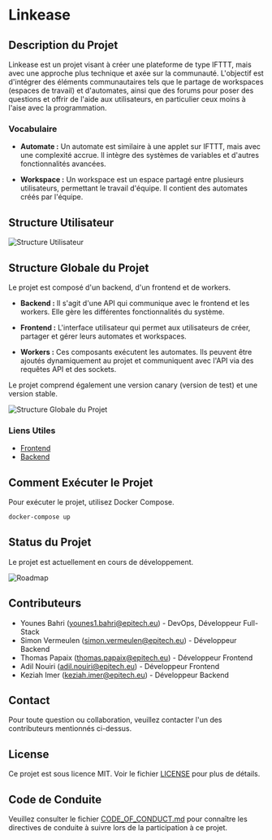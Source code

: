 # Linkease

## Description du Projet

Linkease est un projet visant à créer une plateforme de type IFTTT, mais avec une approche plus technique et axée sur la communauté. L'objectif est d'intégrer des éléments communautaires tels que le partage de workspaces (espaces de travail) et d'automates, ainsi que des forums pour poser des questions et offrir de l'aide aux utilisateurs, en particulier ceux moins à l'aise avec la programmation.

### Vocabulaire

- **Automate :** Un automate est similaire à une applet sur IFTTT, mais avec une complexité accrue. Il intègre des systèmes de variables et d'autres fonctionnalités avancées.

- **Workspace :** Un workspace est un espace partagé entre plusieurs utilisateurs, permettant le travail d'équipe. Il contient des automates créés par l'équipe.

## Structure Utilisateur

![Structure Utilisateur](https://cdn.discordapp.com/attachments/906932555868143636/1181956197713182751/image.png?ex=658c2bfd&is=6579b6fd&hm=56dc4e4658c27e1ff247afc53c08b1e37eaf704b869988ad17eec3bc44d00a43&)

## Structure Globale du Projet

Le projet est composé d'un backend, d'un frontend et de workers.

- **Backend :** Il s'agit d'une API qui communique avec le frontend et les workers. Elle gère les différentes fonctionnalités du système.

- **Frontend :** L'interface utilisateur qui permet aux utilisateurs de créer, partager et gérer leurs automates et workspaces.

- **Workers :** Ces composants exécutent les automates. Ils peuvent être ajoutés dynamiquement au projet et communiquent avec l'API via des requêtes API et des sockets.

Le projet comprend également une version canary (version de test) et une version stable.

![Structure Globale du Projet](https://cdn.discordapp.com/attachments/906932555868143636/1181953622339227728/image.png?ex=658c2997&is=6579b497&hm=074d3f9843e2092357b71257875ec02100313f6141cd5e7ff2d65dddbc349806&)

### Liens Utiles
- [Frontend](https://github.com/AREA-LinkEase/FrontEnd)
- [Backend](https://github.com/AREA-LinkEase/BackEnd)

## Comment Exécuter le Projet

Pour exécuter le projet, utilisez Docker Compose.

```bash
docker-compose up
```

## Status du Projet

Le projet est actuellement en cours de développement.

![Roadmap](https://cdn.discordapp.com/attachments/906932555868143636/1181954266806636554/image.png?ex=658c2a30&is=6579b530&hm=75c9487601fff967d22cd6fd11d41e0b0d2273ba0490fe051ca293b83c54c5c6&)

## Contributeurs

- Younes Bahri (younes1.bahri@epitech.eu) - DevOps, Développeur Full-Stack
- Simon Vermeulen (simon.vermeulen@epitech.eu) - Développeur Backend
- Thomas Papaix (thomas.papaix@epitech.eu) - Développeur Frontend
- Adil Nouiri (adil.nouiri@epitech.eu) - Développeur Frontend
- Keziah Imer (keziah.imer@epitech.eu) - Développeur Backend

## Contact

Pour toute question ou collaboration, veuillez contacter l'un des contributeurs mentionnés ci-dessus.

## License

Ce projet est sous licence MIT. Voir le fichier [LICENSE](LICENSE) pour plus de détails.

## Code de Conduite

Veuillez consulter le fichier [CODE_OF_CONDUCT.md](lien_vers_code_of_conduct) pour connaître les directives de conduite à suivre lors de la participation à ce projet.
